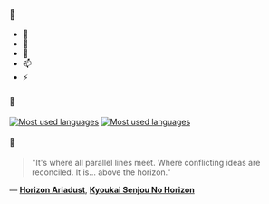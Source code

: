 ### 👋

- 🔭
- 🌱
- 💬
- 📫
- ⚡

#### 🧏

[![Most used languages](https://github-readme-stats-aynah.vercel.app/api/top-langs/?username=aynh&theme=solarized-dark&langs_count=6&layout=compact&hide_title=true)](https://github.com/anuraghazra/github-readme-stats#gh-dark-mode-only)
[![Most used languages](https://github-readme-stats-aynah.vercel.app/api/top-langs/?username=aynh&theme=solarized-light&langs_count=6&layout=compact&hide_title=true)](https://github.com/anuraghazra/github-readme-stats#gh-light-mode-only)

#### 💬

> "It's where all parallel lines meet. Where conflicting ideas are reconciled. It is... above the horizon."

&mdash; [**Horizon Ariadust**](https://myanimelist.net/character.php?q=Horizon%20Ariadust&cat=character), [**Kyoukai Senjou No Horizon**](https://myanimelist.net/search/all?q=Kyoukai%20Senjou%20No%20Horizon&cat=all)
